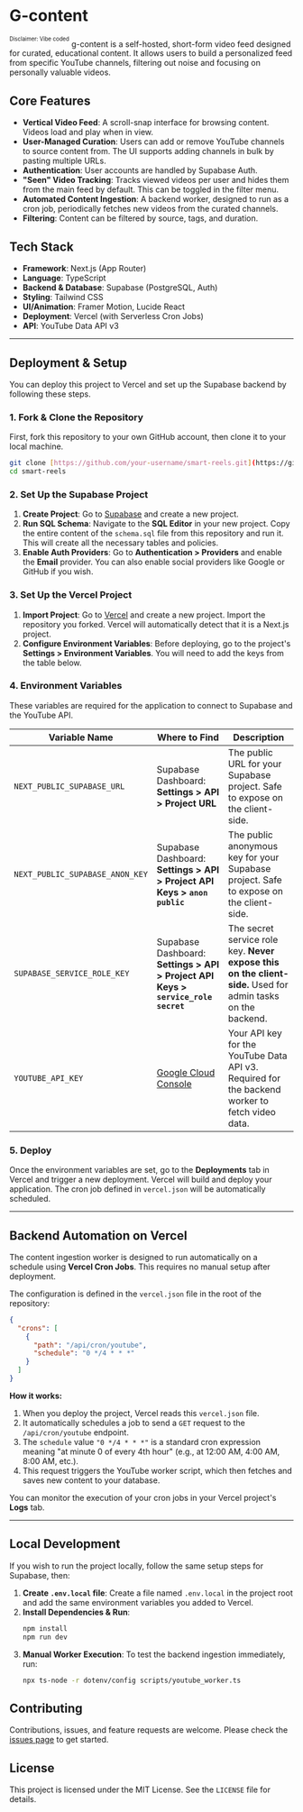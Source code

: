 # G-content
<sup><sup>Disclaimer: Vibe coded</sup></sup>
g-content is a self-hosted, short-form video feed designed for curated, educational content. It allows users to build a personalized feed from specific YouTube channels, filtering out noise and focusing on personally valuable videos.


## Core Features

- **Vertical Video Feed**: A scroll-snap interface for browsing content. Videos load and play when in view.
- **User-Managed Curation**: Users can add or remove YouTube channels to source content from. The UI supports adding channels in bulk by pasting multiple URLs.
- **Authentication**: User accounts are handled by Supabase Auth.
- **"Seen" Video Tracking**: Tracks viewed videos per user and hides them from the main feed by default. This can be toggled in the filter menu.
- **Automated Content Ingestion**: A backend worker, designed to run as a cron job, periodically fetches new videos from the curated channels.
- **Filtering**: Content can be filtered by source, tags, and duration.

## Tech Stack

- **Framework**: Next.js (App Router)
- **Language**: TypeScript
- **Backend & Database**: Supabase (PostgreSQL, Auth)
- **Styling**: Tailwind CSS
- **UI/Animation**: Framer Motion, Lucide React
- **Deployment**: Vercel (with Serverless Cron Jobs)
- **API**: YouTube Data API v3

---

## Deployment & Setup

You can deploy this project to Vercel and set up the Supabase backend by following these steps.

### 1. Fork & Clone the Repository

First, fork this repository to your own GitHub account, then clone it to your local machine.

```sh
git clone [https://github.com/your-username/smart-reels.git](https://github.com/your-username/smart-reels.git)
cd smart-reels
```

### 2. Set Up the Supabase Project

1.  **Create Project**: Go to [Supabase](https://supabase.com/) and create a new project.
2.  **Run SQL Schema**: Navigate to the **SQL Editor** in your new project. Copy the entire content of the `schema.sql` file from this repository and run it. This will create all the necessary tables and policies.
3.  **Enable Auth Providers**: Go to **Authentication > Providers** and enable the **Email** provider. You can also enable social providers like Google or GitHub if you wish.

### 3. Set Up the Vercel Project

1.  **Import Project**: Go to [Vercel](https://vercel.com/) and create a new project. Import the repository you forked. Vercel will automatically detect that it is a Next.js project.
2.  **Configure Environment Variables**: Before deploying, go to the project's **Settings > Environment Variables**. You will need to add the keys from the table below.

### 4. Environment Variables

These variables are required for the application to connect to Supabase and the YouTube API.

| Variable Name                 | Where to Find                                                                      | Description                                                                                             |
| ----------------------------- | ---------------------------------------------------------------------------------- | ------------------------------------------------------------------------------------------------------- |
| `NEXT_PUBLIC_SUPABASE_URL`    | Supabase Dashboard: **Settings > API > Project URL** | The public URL for your Supabase project. Safe to expose on the client-side.                            |
| `NEXT_PUBLIC_SUPABASE_ANON_KEY` | Supabase Dashboard: **Settings > API > Project API Keys > `anon` `public`** | The public anonymous key for your Supabase project. Safe to expose on the client-side.                  |
| `SUPABASE_SERVICE_ROLE_KEY`   | Supabase Dashboard: **Settings > API > Project API Keys > `service_role` `secret`** | The secret service role key. **Never expose this on the client-side.** Used for admin tasks on the backend. |
| `YOUTUBE_API_KEY`             | [Google Cloud Console](https://console.cloud.google.com/apis/credentials)          | Your API key for the YouTube Data API v3. Required for the backend worker to fetch video data.          |

### 5. Deploy

Once the environment variables are set, go to the **Deployments** tab in Vercel and trigger a new deployment. Vercel will build and deploy your application. The cron job defined in `vercel.json` will be automatically scheduled.

---

## Backend Automation on Vercel

The content ingestion worker is designed to run automatically on a schedule using **Vercel Cron Jobs**. This requires no manual setup after deployment.

The configuration is defined in the `vercel.json` file in the root of the repository:

```json
{
  "crons": [
    {
      "path": "/api/cron/youtube",
      "schedule": "0 */4 * * *"
    }
  ]
}
```

**How it works:**

1.  When you deploy the project, Vercel reads this `vercel.json` file.
2.  It automatically schedules a job to send a `GET` request to the `/api/cron/youtube` endpoint.
3.  The `schedule` value `"0 */4 * * *"` is a standard cron expression meaning "at minute 0 of every 4th hour" (e.g., at 12:00 AM, 4:00 AM, 8:00 AM, etc.).
4.  This request triggers the YouTube worker script, which then fetches and saves new content to your database.

You can monitor the execution of your cron jobs in your Vercel project's **Logs** tab.

---

## Local Development

If you wish to run the project locally, follow the same setup steps for Supabase, then:

1.  **Create `.env.local` file**: Create a file named `.env.local` in the project root and add the same environment variables you added to Vercel.
2.  **Install Dependencies & Run**:
    ```sh
    npm install
    npm run dev
    ```
3.  **Manual Worker Execution**: To test the backend ingestion immediately, run:
    ```sh
    npx ts-node -r dotenv/config scripts/youtube_worker.ts
    ```

## Contributing

Contributions, issues, and feature requests are welcome. Please check the [issues page](https://github.com/your-username/smart-reels/issues) to get started.

## License

This project is licensed under the MIT License. See the `LICENSE` file for details.
